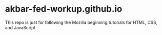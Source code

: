 # akbar-fed-workup.github.io
This repo is just for following the Mozilla beginning tutorials for HTML, CSS, and JavaScript
